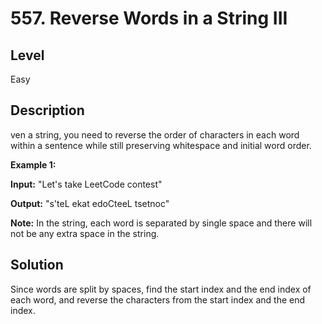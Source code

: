 # 557. Reverse Words in a String III
## Level
Easy

## Description
ven a string, you need to reverse the order of characters in each word within a sentence while still preserving whitespace and initial word order.

**Example 1:**

**Input:** "Let's take LeetCode contest"

**Output:** "s'teL ekat edoCteeL tsetnoc"

**Note:** In the string, each word is separated by single space and there will not be any extra space in the string.

## Solution
Since words are split by spaces, find the start index and the end index of each word, and reverse the characters from the start index and the end index.
